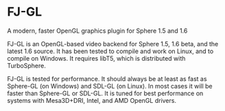 FJ-GL
=====

A modern, faster OpenGL graphics plugin for Sphere 1.5 and 1.6

FJ-GL is an OpenGL-based video backend for Sphere 1.5, 1.6 beta, and the latest 1.6 source.
It has been tested to compile and work on Linux, and to compile on Windows. It requires libT5, which is distributed with TurboSphere.

FJ-GL is tested for performance. It should always be at least as fast as Sphere-GL (on Windows) and SDL-GL (on Linux). In most cases it will be faster than Sphere-GL or SDL-GL. It is tuned for best performance on systems with Mesa3D+DRI, Intel, and AMD OpenGL drivers.
